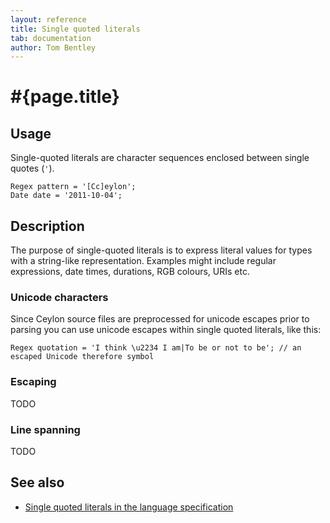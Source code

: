 ```yaml
---
layout: reference
title: Single quoted literals
tab: documentation
author: Tom Bentley
---
```


# #{page.title}

## Usage 

Single-quoted literals are character sequences enclosed between single 
quotes (`'`).


    Regex pattern = '[Cc]eylon';
    Date date = '2011-10-04';

## Description

The purpose of single-quoted literals is to express literal values for 
types with a string-like representation. Examples might include 
regular expressions, date times, durations, RGB colours, URIs etc.

### Unicode characters

Since Ceylon source files are preprocessed for unicode escapes prior to parsing
you can use unicode escapes within single quoted literals, like this:


    Regex quotation = 'I think \u2234 I am|To be or not to be'; // an escaped Unicode therefore symbol

### Escaping

TODO

### Line spanning

TODO

## See also

* [Single quoted literals in the language specification](#{site.urls.spec}#singlequotedliterals)

